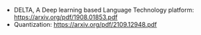 
- DELTA, A Deep learning based Language Technology platform: https://arxiv.org/pdf/1908.01853.pdf
- Quantization: https://arxiv.org/pdf/2109.12948.pdf
